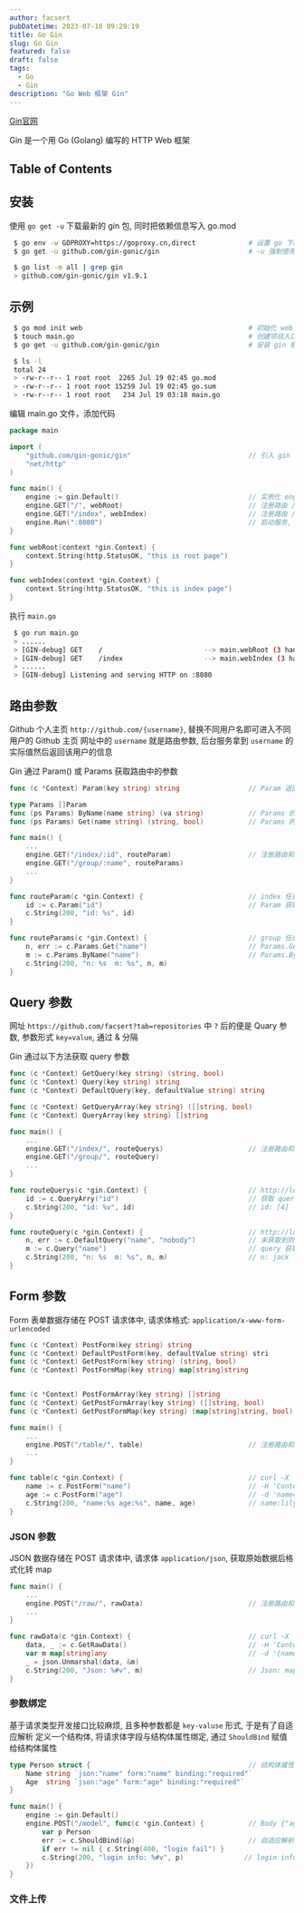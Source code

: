 ```yaml
---
author: facsert
pubDatetime: 2023-07-10 09:29:19
title: Go Gin
slug: Go Gin
featured: false
draft: false
tags:
  - Go
  - Gin
description: "Go Web 框架 Gin"
---
```


<!--
 * @Author       : facsert
 * @Date         : 2023-07-10 09:29:19
 * @LastEditTime : 2023-07-28 11:38:12
 * @Description  : edit description
-->

[Gin官网](https://gin-gonic.com/zh-cn/)

Gin 是一个用 Go (Golang) 编写的 HTTP Web 框架

## Table of Contents

## 安装

使用 `go get -u` 下载最新的 gin 包, 同时把依赖信息写入 go.mod

```bash
 $ go env -w GOPROXY=https://goproxy.cn,direct             # 设置 go 下载源为国内源
 $ go get -u github.com/gin-gonic/gin                      # -u 强制使用网络下载安装 Gin 依赖包

 $ go list -m all | grep gin
 > github.com/gin-gonic/gin v1.9.1
```

## 示例

```bash
 $ go mod init web                                         # 初始化 web 项目
 $ touch main.go                                           # 创建项目入口文件
 $ go get -u github.com/gin-gonic/gin                      # 安装 gin 框架

 $ ls -l
 total 24
 > -rw-r--r-- 1 root root  2265 Jul 19 02:45 go.mod
 > -rw-r--r-- 1 root root 15259 Jul 19 02:45 go.sum
 > -rw-r--r-- 1 root root   234 Jul 19 03:18 main.go
```

编辑 main.go 文件，添加代码

```go
package main

import (
    "github.com/gin-gonic/gin"                             // 引入 gin
    "net/http"
)

func main() {
    engine := gin.Default()                                // 实例化 engine 对象
    engine.GET("/", webRoot)                               // 注册路由 / 及其处理函数
    engine.GET("/index", webIndex)                         // 注册路由 /index 及其处理函数
    engine.Run(":8080")                                    // 启动服务, 监听 8080 端口
}

func webRoot(context *gin.Context) {
    context.String(http.StatusOK, "this is root page")
}

func webIndex(context *gin.Context) {
    context.String(http.StatusOK, "this is index page")
}
```

执行 `main.go`

```bash
 $ go run main.go
 > ......
 > [GIN-debug] GET    /                         --> main.webRoot (3 handlers)
 > [GIN-debug] GET    /index                    --> main.webIndex (3 handlers)
 > ......
 > [GIN-debug] Listening and serving HTTP on :8080
```

## 路由参数

Github 个人主页 `http://github.com/{username}`, 替换不同用户名即可进入不同用户的 Github 主页
网址中的 `username` 就是路由参数, 后台服务拿到 `username` 的实际值然后返回该用户的信息

Gin 通过 Param() 或 Params 获取路由中的参数

```go
func (c *Context) Param(key string) string                 // Param 返回 string 类型

type Params []Param
func (ps Params) ByName(name string) (va string)           // Params 的参数查找方法
func (ps Params) Get(name string) (string, bool)           // Params 的参数查找方法
```

```go
func main() {
    ...
    engine.GET("/index/:id", routeParam)                   // 注册路由和对应函数
    engine.GET("/group/:name", routeParams)
    ...
}

func routeParam(c *gin.Context) {                          // index 任意子界面
    id := c.Param("id")                                    // Param 获取路由参数的值
    c.String(200, "id: %s", id)
}

func routeParams(c *gin.Context) {                         // group 任意子界面
    n, err := c.Params.Get("name")                         // Params.Get 获取路由参数值
    m := c.Params.ByName("name")                           // Params.ByName 获取路由参数值
    c.String(200, "n: %s  m: %s", n, m)
}
```

## Query 参数

网址 `https://github.com/facsert?tab=repositories` 中 `?` 后的便是 Quary 参数, 参数形式 `key=value`, 通过 & 分隔

Gin 通过以下方法获取 query 参数

```go
func (c *Context) GetQuery(key string) (string, bool)
func (c *Context) Query(key string) string
func (c *Context) DefaultQuery(key, defaultValue string) string

func (c *Context) GetQueryArray(key string) ([]string, bool)
func (c *Context) QueryArray(key string) []string
```

```go
func main() {
    ...
    engine.GET("/index/", routeQuerys)                     // 注册路由和对应函数
    engine.GET("/group/", routeQuery)
    ...
}

func routeQuerys(c *gin.Context) {                         // http://localhost:8080/index?id=4
    id := c.QueryArry("id")                                // 获取 queray 参数值列表
    c.String(200, "id: %v", id)                            // id: [4]
}

func routeQuery(c *gin.Context) {                          // http://localhost:8080/group?name=jack
    n, err := c.DefaultQuery("name", "nobody")             // 未获取到则使用默认值 nobody
    m := c.Query("name")                                   // query 获取参数值
    c.String(200, "n: %s  m: %s", n, m)                    // n: jack  m: jack
}
```

## Form 参数

Form 表单数据存储在 POST 请求体中, 请求体格式: `application/x-www-form-urlencoded`

```go
func (c *Context) PostForm(key string) string
func (c *Context) DefaultPostForm(key, defaultValue string) stri
func (c *Context) GetPostForm(key string) (string, bool)
func (c *Context) PostFormMap(key string) map[string]string


func (c *Context) PostFormArray(key string) []string
func (c *Context) GetPostFormArray(key string) ([]string, bool)
func (c *Context) GetPostFormMap(key string) (map[string]string, bool)
```

```go
func main() {
    ...
    engine.POST("/table/", table)                          // 注册路由和对应函数
    ...
}

func table(c *gin.Context) {                               // curl -X 'POST' http://localhost:8080/table
    name := c.PostForm("name")                             // -H 'Content-Type: application/x-www-form-urlencoded'
    age := c.PostForm("age")                               // -d 'name=lily&age=16'
    c.String(200, "name:%s age:%s", name, age)             // name:lily age:16
}
```

### JSON 参数

JSON 数据存储在 POST 请求体中, 请求体 `application/json`, 获取原始数据后格式化转 map

```go
func main() {
    ...
    engine.POST("/raw/", rawData)                          // 注册路由和对应函数
    ...
}

func rawData(c *gin.Context) {                             // curl -X 'POST' http://localhost:8080/raw
    data, _ := c.GetRawData()                              // -H 'Content-Type: application/json'
    var m map[string]any                                   // -d '{name:lily, age:16}'
    _ = json.Unmarshal(data, &m)
    c.String(200, "Json: %#v", m)                          // Json: map[string]interface {}{"age":"14", "user":"petter"}
}
```

### 参数绑定

基于请求类型开发接口比较麻烦, 且多种参数都是 `key-valuse` 形式, 于是有了自适应解析
定义一个结构体, 将请求体字段与结构体属性绑定, 通过 `ShouldBind` 赋值给结构体属性

```go
type Person struct {                                       // 结构体属性开头大写, 允许外部使用
    Name string `json:"name" form:"name" binding:"required"`
    Age  string `json:"age" form:"age" binding:"required"`
}

func main() {
    engine := gin.Default()
    engine.POST("/model", func(c *gin.Context) {           // Body {"age": "16","name": "lily"}
        var p Person
        err := c.ShouldBind(&p)                            // 自适应解析
        if err != nil { c.String(400, "login fail") }
        c.String(200, "login info: %#v", p)               // login info: main.Person{Name:"Bob", Age:"16"}
    })
}
```

### 文件上传

```go

```
